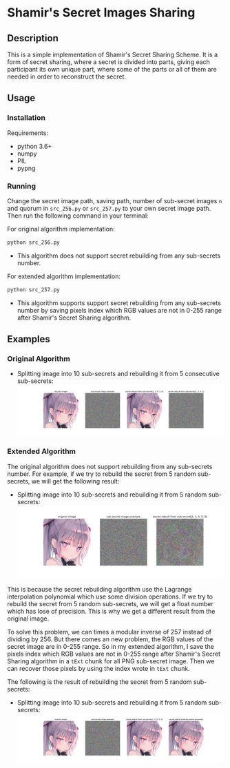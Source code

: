 # Shamir's Secret Images Sharing
## Description
This is a simple implementation of Shamir's Secret Sharing Scheme. It is a form of secret sharing, where a secret is divided into parts, giving each participant its own unique part, where some of the parts or all of them are needed in order to reconstruct the secret.
## Usage
### Installation
Requirements:
- python 3.6+
- numpy
- PIL
- pypng

### Running
Change the secret image path, saving path, number of sub-secret images `n` and quorum in `src_256.py` or `src_257.py` to your own secret image path. Then run the following command in your terminal:

For original algorithm implementation:
```bash
python src_256.py
```
- This algorithm does not support secret rebuilding from any sub-secrets number.

For extended algorithm implementation:
```bash
python src_257.py
```
- This algorithm supports support secret rebuilding from any sub-secrets number by saving pixels index which RGB values are not in 0-255 range after Shamir's Secret Sharing algorithm.

## Examples
### Original Algorithm
- Splitting image into 10 sub-secrets and rebuilding it from 5 consecutive sub-secrets:
![](./img/Figure_1.png)

### Extended Algorithm
The original algorithm does not support rebuilding from any sub-secrets number. For example, if we try to rebuild the secret from 5 random sub-secrets, we will get the following result:
- Splitting image into 10 sub-secrets and rebuilding it from 5 random sub-secrets:
![](./img/Figure_2.png)

This is because the secret rebuilding algorithm use the Lagrange interpolation polynomial which use some division operations. If we try to rebuild the secret from 5 random sub-secrets, we will get a float number which has lose of precision. This is why we get a different result from the original image.

To solve this problem, we can times a modular inverse of 257 instead of dividing by 256. But there comes an new problem, the RGB values of the secret image are in 0-255 range. So in my extended algorithm, I save the pixels index which RGB values are not in 0-255 range after Shamir's Secret Sharing algorithm in a `tExt` chunk for all PNG sub-secret image. Then we can recover those pixels by using the index wrote in `tExt` chunk. 

The following is the result of rebuilding the secret from 5 random sub-secrets:
- Splitting image into 10 sub-secrets and rebuilding it from 5 random sub-secrets:
![](./img/Figure_3.png)